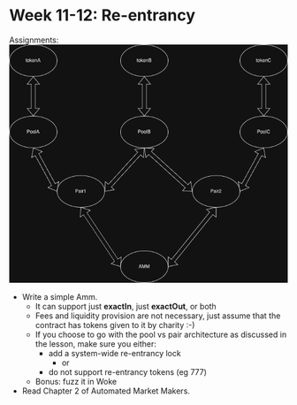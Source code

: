 # Week 11-12: Re-entrancy

Assignments:
![AMM Architecture](./AMM-architecture.png)
- Write a simple Amm.
    - It can support just **exactIn**, just **exactOut**, or both
    - Fees and liquidity provision are not necessary, just assume that the contract has tokens given to it by charity :-)
    - If you choose to go with the pool vs pair architecture as discussed in the lesson, make sure you either:
        - add a system-wide re-entrancy lock
            - or
        - do not support re-entrancy tokens (eg 777)
    - Bonus: fuzz it in Woke
- Read Chapter 2 of Automated Market Makers.